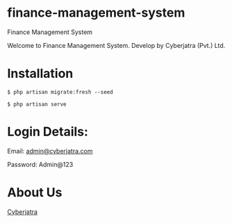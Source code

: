 # finance-management-system

Finance Management System

Welcome to Finance Management System.
Develop by Cyberjatra (Pvt.) Ltd.

# Installation

```shell
$ php artisan migrate:fresh --seed
```

```shell
$ php artisan serve
```

# Login Details:

Email: admin@cyberjatra.com

Password: Admin@123

# About Us
[Cyberjatra](https://cyberjatra.com)